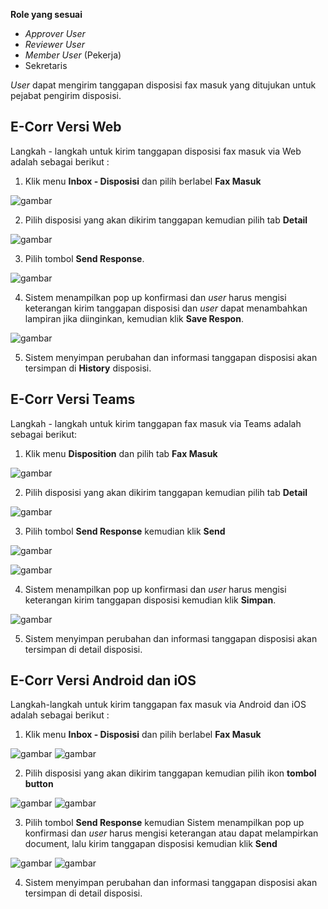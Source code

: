 **Role yang sesuai**

- *Approver User*
- *Reviewer User*
- *Member User* (Pekerja)
- Sekretaris

*User* dapat mengirim tanggapan disposisi fax masuk yang ditujukan untuk pejabat pengirim disposisi.

## **E-Corr Versi Web**

Langkah - langkah untuk kirim tanggapan disposisi fax masuk via Web adalah sebagai berikut :

1. Klik menu **Inbox - Disposisi** dan pilih berlabel **Fax Masuk**

![gambar](FaxMasuk/FM_WEB/02TanggapanFM01.png) 

2. Pilih disposisi yang akan dikirim tanggapan kemudian pilih tab **Detail**
   
![gambar](FaxMasuk/FM_WEB/02TanggapanFM02.png) 

3. Pilih tombol **Send Response**.

![gambar](FaxMasuk/FM_WEB/02TanggapanFM03.png) 

4. Sistem menampilkan pop up konfirmasi dan *user* harus mengisi keterangan kirim tanggapan disposisi dan *user* dapat menambahkan lampiran jika diinginkan, kemudian klik **Save Respon**.
   
![gambar](FaxMasuk/FM_WEB/02TanggapanFM04.png) 

5. Sistem menyimpan perubahan dan informasi tanggapan disposisi akan tersimpan di **History** disposisi.

## **E-Corr Versi Teams**

Langkah - langkah untuk kirim tanggapan fax masuk via Teams adalah sebagai berikut:

1. Klik menu **Disposition** dan pilih tab **Fax Masuk**

![gambar](FaxMasuk/FM_Teams/FM55.png)

2. Pilih disposisi yang akan dikirim tanggapan kemudian pilih tab **Detail**

![gambar](FaxMasuk/FM_Teams/FM56.png)

3. Pilih tombol **Send Response** kemudian klik **Send**

![gambar](FaxMasuk/FM_Teams/FM57.png)

![gambar](FaxMasuk/FM_Teams/FM58.png)

4. Sistem menampilkan pop up konfirmasi dan *user* harus mengisi keterangan kirim tanggapan disposisi kemudian klik **Simpan**.

![gambar](FaxMasuk/FM_Teams/FM59.png)

5. Sistem menyimpan perubahan dan informasi tanggapan disposisi akan tersimpan di detail disposisi.

## **E-Corr Versi Android dan iOS**

Langkah-langkah untuk kirim tanggapan fax masuk via Android dan iOS adalah sebagai berikut :

1. Klik menu **Inbox - Disposisi** dan pilih berlabel **Fax Masuk**

![gambar](FaxMasuk/FM_Android/tanggapdisposisi/02A01.png) ![gambar](FaxMasuk/FM_Android/tanggapdisposisi/02A02.png)

2. Pilih disposisi yang akan dikirim tanggapan kemudian pilih ikon **tombol button**

![gambar](FaxMasuk/FM_Android/tanggapdisposisi/02A03.png) ![gambar](FaxMasuk/FM_Android/tanggapdisposisi/02A04.PNG)

3. Pilih tombol **Send Response** kemudian Sistem menampilkan pop up konfirmasi dan _user_ harus mengisi keterangan atau dapat melampirkan document, lalu kirim tanggapan disposisi kemudian klik **Send**

![gambar](FaxMasuk/FM_Android/tanggapdisposisi/02A05.PNG) ![gambar](FaxMasuk/FM_Android/tanggapdisposisi/02A06.PNG)

4. Sistem menyimpan perubahan dan informasi tanggapan disposisi akan tersimpan di detail disposisi.

